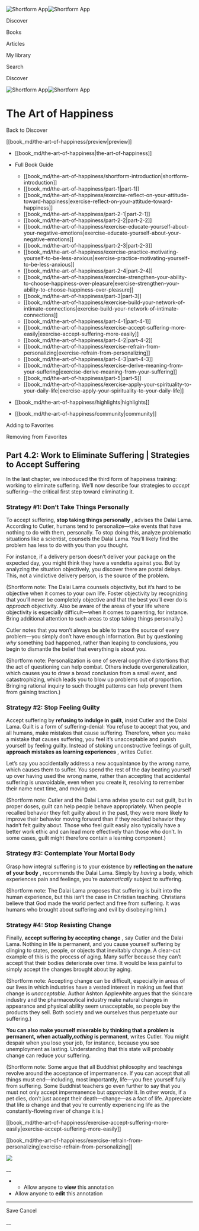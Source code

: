 ![Shortform App](/img/logo.36a2399e.svg)![Shortform App](/img/logo-dark.70c1b072.svg)

Discover

Books

Articles

My library

Search

Discover

![Shortform App](/img/logo.36a2399e.svg)![Shortform App](/img/logo-dark.70c1b072.svg)

# The Art of Happiness

Back to Discover

[[book_md/the-art-of-happiness/preview|preview]]

  * [[book_md/the-art-of-happiness|the-art-of-happiness]]
  * Full Book Guide

    * [[book_md/the-art-of-happiness/shortform-introduction|shortform-introduction]]
    * [[book_md/the-art-of-happiness/part-1|part-1]]
    * [[book_md/the-art-of-happiness/exercise-reflect-on-your-attitude-toward-happiness|exercise-reflect-on-your-attitude-toward-happiness]]
    * [[book_md/the-art-of-happiness/part-2-1|part-2-1]]
    * [[book_md/the-art-of-happiness/part-2-2|part-2-2]]
    * [[book_md/the-art-of-happiness/exercise-educate-yourself-about-your-negative-emotions|exercise-educate-yourself-about-your-negative-emotions]]
    * [[book_md/the-art-of-happiness/part-2-3|part-2-3]]
    * [[book_md/the-art-of-happiness/exercise-practice-motivating-yourself-to-be-less-anxious|exercise-practice-motivating-yourself-to-be-less-anxious]]
    * [[book_md/the-art-of-happiness/part-2-4|part-2-4]]
    * [[book_md/the-art-of-happiness/exercise-strengthen-your-ability-to-choose-happiness-over-pleasure|exercise-strengthen-your-ability-to-choose-happiness-over-pleasure]]
    * [[book_md/the-art-of-happiness/part-3|part-3]]
    * [[book_md/the-art-of-happiness/exercise-build-your-network-of-intimate-connections|exercise-build-your-network-of-intimate-connections]]
    * [[book_md/the-art-of-happiness/part-4-1|part-4-1]]
    * [[book_md/the-art-of-happiness/exercise-accept-suffering-more-easily|exercise-accept-suffering-more-easily]]
    * [[book_md/the-art-of-happiness/part-4-2|part-4-2]]
    * [[book_md/the-art-of-happiness/exercise-refrain-from-personalizing|exercise-refrain-from-personalizing]]
    * [[book_md/the-art-of-happiness/part-4-3|part-4-3]]
    * [[book_md/the-art-of-happiness/exercise-derive-meaning-from-your-suffering|exercise-derive-meaning-from-your-suffering]]
    * [[book_md/the-art-of-happiness/part-5|part-5]]
    * [[book_md/the-art-of-happiness/exercise-apply-your-spirituality-to-your-daily-life|exercise-apply-your-spirituality-to-your-daily-life]]
  * [[book_md/the-art-of-happiness/highlights|highlights]]
  * [[book_md/the-art-of-happiness/community|community]]



Adding to Favorites 

Removing from Favorites 

## Part 4.2: Work to Eliminate Suffering | Strategies to Accept Suffering

In the last chapter, we introduced the third form of happiness training: working to eliminate suffering. We’ll now describe four strategies to _accept_ suffering—the critical first step toward eliminating it.

### Strategy #1: Don’t Take Things Personally

To accept suffering, **stop taking things personally** , advises the Dalai Lama. According to Cutler, humans tend to personalize—take events that have nothing to do with them, personally. To stop doing this, analyze problematic situations like a scientist, counsels the Dalai Lama. You’ll likely find the problem has less to do with you than you thought.

For instance, if a delivery person doesn’t deliver your package on the expected day, you might think they have a vendetta against you. But by analyzing the situation objectively, you discover there are postal delays. This, not a vindictive delivery person, is the source of the problem.

(Shortform note: The Dalai Lama counsels objectivity, but it’s hard to be objective when it comes to your own life. Foster objectivity by recognizing that you’ll never be completely objective and that the best you’ll ever do is _approach_ objectivity. Also be aware of the areas of your life where objectivity is especially difficult—when it comes to parenting, for instance. Bring additional attention to such areas to stop taking things personally.)

Cutler notes that you won’t always be able to trace the source of every problem—you simply don’t have enough information. But by questioning _why_ something bad happened, rather than leaping to conclusions, you begin to dismantle the belief that everything is about you.

(Shortform note: Personalization is one of several cognitive distortions that the act of questioning can help combat. Others include overgeneralization, which causes you to draw a broad conclusion from a small event, and catastrophizing, which leads you to blow up problems out of proportion. Bringing rational inquiry to such thought patterns can help prevent them from gaining traction.)

### Strategy #2: Stop Feeling Guilty

Accept suffering by **refusing to indulge in guilt,** insist Cutler and the Dalai Lama. Guilt is a form of suffering-denial: You refuse to accept that you, and all humans, make mistakes that cause suffering. Therefore, when you make a mistake that causes suffering, you feel it’s unacceptable and punish yourself by feeling guilty. Instead of stoking unconstructive feelings of guilt, **approach mistakes as learning experiences** , writes Cutler.

Let’s say you accidentally address a new acquaintance by the wrong name, which causes them to suffer. You spend the rest of the day beating yourself up over having used the wrong name, rather than accepting that accidental suffering is unavoidable, even when you create it, resolving to remember their name next time, and moving on.

(Shortform note: Cutler and the Dalai Lama advise you to cut out guilt, but in proper doses, guilt can help people behave appropriately. When people recalled behavior they felt guilty about in the past, they were more likely to improve their behavior moving forward than if they recalled behavior they hadn’t felt guilty about. Those who feel guilt easily also typically have a better work ethic and can lead more effectively than those who don’t. In some cases, guilt might therefore contain a learning component.)

### Strategy #3: Contemplate Your Mortal Body

Grasp how integral suffering is to your existence by **reflecting on the nature of your body** , recommends the Dalai Lama. Simply by _having_ a body, which experiences pain and feelings, you’re _automatically_ subject to suffering.

(Shortform note: The Dalai Lama proposes that suffering is built into the human experience, but this isn’t the case in Christian teaching. Christians believe that God made the world perfect and free from suffering. It was humans who brought about suffering and evil by disobeying him.)

### Strategy #4: Stop Resisting Change

Finally, **accept suffering by accepting change** , say Cutler and the Dalai Lama. Nothing in life is permanent, and you cause yourself suffering by clinging to states, people, or objects that inevitably change. A clear-cut example of this is the process of aging. Many suffer because they can’t accept that their bodies deteriorate over time. It would be less painful to simply accept the changes brought about by aging.

(Shortform note: Accepting change can be difficult, especially in areas of our lives in which industries have a vested interest in making us feel that change is _unacceptable_. Author Ashton Applewhite argues that the skincare industry and the pharmaceutical industry make natural changes in appearance and physical ability seem unacceptable, so people buy the products they sell. Both society and we ourselves thus perpetuate our suffering.)

**You can also make yourself miserable by thinking that a problem is permanent, when actually,_nothing_ is permanent**, writes Cutler. You might despair when you lose your job, for instance, because you see unemployment as lasting. Understanding that this state will probably change can reduce your suffering.

(Shortform note: Some argue that all Buddhist philosophy and teachings revolve around the acceptance of impermanence. If you can accept that all things must end—including, most importantly, life—you free yourself fully from suffering. Some Buddhist teachers go even further to say that you must not only accept impermanence but _appreciate_ it. In other words, if a pet dies, don’t just accept their death—change—as a fact of life. Appreciate that life _is_ change and that you’re currently experiencing life as the constantly-flowing river of change it is.)

[[book_md/the-art-of-happiness/exercise-accept-suffering-more-easily|exercise-accept-suffering-more-easily]]

[[book_md/the-art-of-happiness/exercise-refrain-from-personalizing|exercise-refrain-from-personalizing]]

![](https://bat.bing.com/action/0?ti=56018282&Ver=2&mid=c0df1b28-5e64-4394-b35f-5987892f920c&sid=1711133063fa11eebdec89a8b8ae3bbc&vid=171147a063fa11eea7440fcfeb230d96&vids=0&msclkid=N&pi=0&lg=en-US&sw=800&sh=600&sc=24&nwd=1&tl=Shortform%20%7C%20Book&p=https%3A%2F%2Fwww.shortform.com%2Fapp%2Fbook%2Fthe-art-of-happiness%2Fpart-4-2&r=&lt=421&evt=pageLoad&sv=1&rn=517336)

__

  *   * Allow anyone to **view** this annotation
  * Allow anyone to **edit** this annotation



* * *

Save Cancel

__




